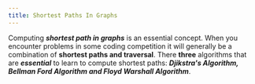 ```yaml
---
title: Shortest Paths In Graphs
---
```


<div style="text-justify">
Computing <em><b>shortest path in graphs</b></em> is an essential concept. When you encounter problems in some coding competition it will generally be a combination of <b>shortest paths and traversal</b>. There <b>three</b> algorithms that are <em><b>essential</b></em> to learn to compute shortest paths: <em><b>Djikstra's Algorithm, Bellman Ford Algorithm and Floyd Warshall Algorithm</b></em>.
</div>
